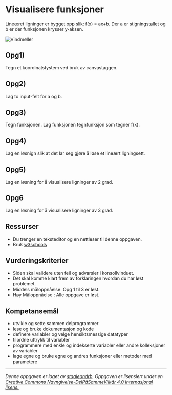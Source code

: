 

Visualisere funksjoner
=============
Lineæret ligninger er bygget opp slik: f(x) = ax+b. 
Der a er stigningstallet og b er der funksjonen krysser y-aksen.

![Vindmøller](media/energi/energi.png)

Opg1)
--------
Tegn et koordinatstystem ved bruk av canvastaggen.

Opg2)
--------
Lag to input-felt for a og b.

Opg3)
--------
Tegn funksjonen. Lag funksjonen tegnfunksjon som tegner f(x).

Opg4)
--------
Lag en løsnign slik at det lar seg gjøre å løse et lineært ligningsett.

Opg5)
--------
Lag en løsning for å visualisere ligninger av 2 grad.

Opg6
--------
Lag en løsning for å visualisere ligninger av 3 grad.


Ressurser
---------

* Du trenger en teksteditor og en nettleser til denne oppgaven.
* Bruk [w3schools](http://www.w3schools.com/js/)


Vurderingskriterier
-------------------

* Siden skal validere uten feil og advarsler i konsollvinduet.
* Det skal komme klart frem av forklaringen hvordan du har løst problemet.
* Middels måloppnåelse: Opg 1 til 3 er løst.
* Høy Måloppnåelse : Alle oppgave er løst.

Kompetansemål
-------------

* utvikle og sette sammen delprogrammer
* lese og bruke dokumentasjon og kode
* definere variabler og velge hensiktsmessige datatyper
* tilordne uttrykk til variabler
* programmere med enkle og indekserte variabler eller andre kolleksjoner av variabler
* lage egne og bruke egne og andres funksjoner eller metoder med parametere

---
_Denne oppgaven er laget av [staaleandrb](https://github.com/staaleandrb). 
Oppgaven er lisensiert under en [Creative Commons Navngivelse-DelPåSammeVilkår 4.0 Internasjonal lisens.
](http://creativecommons.org/licenses/by-sa/4.0/)_
